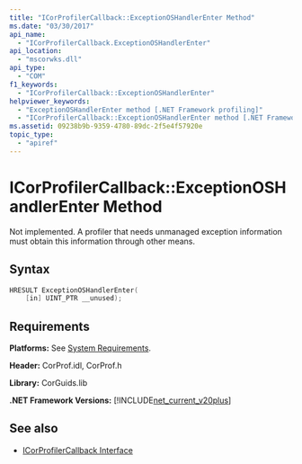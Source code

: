 ```yaml
---
title: "ICorProfilerCallback::ExceptionOSHandlerEnter Method"
ms.date: "03/30/2017"
api_name: 
  - "ICorProfilerCallback.ExceptionOSHandlerEnter"
api_location: 
  - "mscorwks.dll"
api_type: 
  - "COM"
f1_keywords: 
  - "ICorProfilerCallback::ExceptionOSHandlerEnter"
helpviewer_keywords: 
  - "ExceptionOSHandlerEnter method [.NET Framework profiling]"
  - "ICorProfilerCallback::ExceptionOSHandlerEnter method [.NET Framework profiling]"
ms.assetid: 09238b9b-9359-4780-89dc-2f5e4f57920e
topic_type: 
  - "apiref"
---
```

# ICorProfilerCallback::ExceptionOSHandlerEnter Method
Not implemented. A profiler that needs unmanaged exception information must obtain this information through other means.  
  
## Syntax  
  
```cpp  
HRESULT ExceptionOSHandlerEnter(  
    [in] UINT_PTR __unused);  
```  
  
## Requirements  
 **Platforms:** See [System Requirements](../../../../docs/framework/get-started/system-requirements.md).  
  
 **Header:** CorProf.idl, CorProf.h  
  
 **Library:** CorGuids.lib  
  
 **.NET Framework Versions:** [!INCLUDE[net_current_v20plus](../../../../includes/net-current-v20plus-md.md)]  
  
## See also

- [ICorProfilerCallback Interface](../../../../docs/framework/unmanaged-api/profiling/icorprofilercallback-interface.md)

